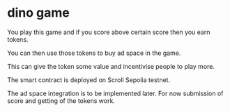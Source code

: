 # dino game

You play this game and if you score above certain score then you earn tokens.

You can then use those tokens to buy ad space in the game.

This can give the token some value and incentivise people to play more.

The smart contract is deployed on Scroll Sepolia testnet. 

The ad space integration is to be implemented later. For now submission of score and getting of the tokens work.